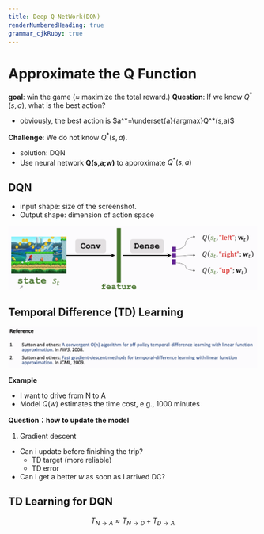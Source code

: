 ```yaml
---
title: Deep Q-NetWork(DQN)
renderNumberedHeading: true
grammar_cjkRuby: true
---
```


# Approximate the Q Function
**goal**: win the game ($\approx$ maximize the total reward.)
**Question**: If we know $Q^*(s,a)$, what is the best action?
- obviously, the best action is $a^*=\underset{a}{argmax}Q^*(s,a)$ 

**Challenge**: We do not know $Q^*(s,a)$.

- solution: DQN
- Use neural network **Q(s,a;w)** to approximate $Q^*(s,a)$

## DQN
- input shape: size of the screenshot.
- Output shape: dimension of action space

![enter description here](./images/1640326445790.png)

## Temporal Difference (TD) Learning
![enter description here](./images/1640326719232.png)

**Example**
- I want to drive from N to A
- Model $Q(w)$ estimates the time cost, e.g., 1000 minutes

**Question：how to update the model**
1. Gradient descent

- Can i update before finishing the trip?
	- TD target (more reliable)
	- TD error
- Can i get a better $w$ as soon as I arrived DC? 

## TD Learning for DQN
$$T_{N\to{}A}\approx{}T_{N\to{}D}+T_{D\to{}A}$$